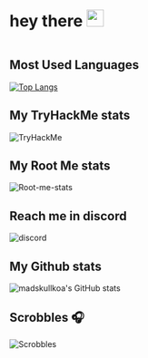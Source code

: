 <h1>
  hey there
  <img src="https://media.giphy.com/media/hvRJCLFzcasrR4ia7z/giphy.gif" width="30px"/>
</h1>

<img src="https://komarev.com/ghpvc/?username=helidem&style=flat-square&color=blue" alt=""/>

## Most Used Languages
[![Top Langs](https://github-readme-stats.vercel.app/api/top-langs/?username=helidem)](https://github.com/anuraghazra/github-readme-stats)

## My TryHackMe stats
![TryHackMe](https://tryhackme-badges.s3.amazonaws.com/youcef92.png)

## My Root Me stats
![Root-me-stats](https://root-me-diff.vercel.app/rm-gh?nickname=helidem&gstats=show)


## Reach me in discord
![discord](https://discord.c99.nl/widget/theme-1/372704903736328192.png)


## My Github stats
![madskullkoa's GitHub stats](https://github-readme-stats.vercel.app/api?username=helidem&count_private=true&show_icons=true&theme=tokyonight)

## Scrobbles 🎧
![Scrobbles](https://spotify-recently-played-readme.vercel.app/api?user=fpro7txyohhhu3evhiwzifdv3)
